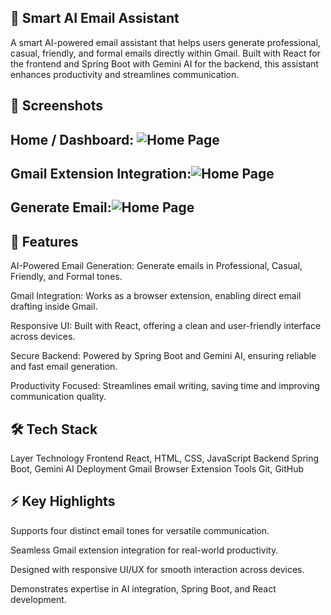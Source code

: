 ## 🤖 Smart AI Email Assistant
A smart AI-powered email assistant that helps users generate professional, casual, friendly, and formal emails directly within Gmail. Built with React for the frontend and Spring Boot with Gemini AI for the backend, this assistant enhances productivity and streamlines communication.

## 🎨 Screenshots

## Home / Dashboard: ![Home Page](https://i.imgur.com/example.png)


## Gmail Extension Integration:![Home Page](https://i.imgur.com/example.png)


## Generate Email:![Home Page](https://i.imgur.com/example.png)


## 🚀 Features

AI-Powered Email Generation: Generate emails in Professional, Casual, Friendly, and Formal tones.

Gmail Integration: Works as a browser extension, enabling direct email drafting inside Gmail.

Responsive UI: Built with React, offering a clean and user-friendly interface across devices.

Secure Backend: Powered by Spring Boot and Gemini AI, ensuring reliable and fast email generation.

Productivity Focused: Streamlines email writing, saving time and improving communication quality.

## 🛠 Tech Stack
Layer	Technology
Frontend	React, HTML, CSS, JavaScript
Backend	Spring Boot, Gemini AI
Deployment	Gmail Browser Extension
Tools	Git, GitHub

## ⚡ Key Highlights

Supports four distinct email tones for versatile communication.

Seamless Gmail extension integration for real-world productivity.

Designed with responsive UI/UX for smooth interaction across devices.

Demonstrates expertise in AI integration, Spring Boot, and React development.
